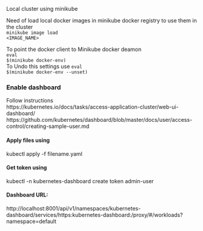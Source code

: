 Local cluster using minikube

Need of load local docker images in minikube docker registry to use them in the cluster<br>
<code>minikube image load <IMAGE_NAME></code>

To point the docker client to Minikube docker deamon<br>
<code>eval $(minikube docker-env)</code><br>
To Undo this settings use
<code>eval $(minikube docker-env --unset)</code>

<h3>Enable dashboard</h3>
Follow instructions<br>
https://kubernetes.io/docs/tasks/access-application-cluster/web-ui-dashboard/
https://github.com/kubernetes/dashboard/blob/master/docs/user/access-control/creating-sample-user.md

<h4>Apply files using</h4>
kubectl apply -f filename.yaml

<h4>Get token using</h4>
kubectl -n kubernetes-dashboard create token admin-user

<h4>Dashboard URL:</h4>
http://localhost:8001/api/v1/namespaces/kubernetes-dashboard/services/https:kubernetes-dashboard:/proxy/#/workloads?namespace=default
